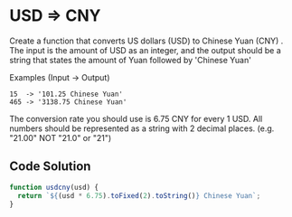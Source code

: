 # USD => CNY 

Create a function that converts US dollars (USD) to Chinese Yuan (CNY) . The input is the amount of USD as an integer, and the output should be a string that states the amount of Yuan followed by 'Chinese Yuan'

Examples (Input -> Output)
```
15  -> '101.25 Chinese Yuan'
465 -> '3138.75 Chinese Yuan'
```
The conversion rate you should use is 6.75 CNY for every 1 USD. All numbers should be represented as a string with 2 decimal places. (e.g. "21.00" NOT "21.0" or "21")

## Code Solution

```js
function usdcny(usd) {
  return `${(usd * 6.75).toFixed(2).toString()} Chinese Yuan`;
}

```
